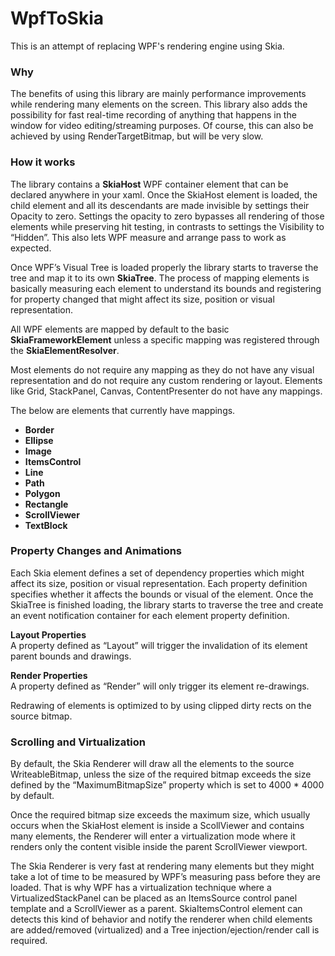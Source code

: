 # WpfToSkia
This is an attempt of replacing WPF's rendering engine using Skia.

### Why
The benefits of using this library are mainly performance improvements while rendering many elements on the screen.
This library also adds the possibility for fast real-time recording of anything that happens in the window for video editing/streaming purposes. Of course, this can also be achieved by using RenderTargetBitmap, but will be very slow.


### How it works
The library contains a **SkiaHost** WPF container element that can be declared anywhere in your xaml.
Once the SkiaHost element is loaded, the child element and all its descendants are made invisible by settings their Opacity to zero. Settings the opacity to zero bypasses all rendering of those elements while preserving hit testing, in contrasts to settings the Visibility to “Hidden”. This also lets WPF measure and arrange pass to work as expected.

Once WPF’s Visual Tree is loaded properly the library starts to traverse the tree and map it to its own **SkiaTree**.
The process of mapping elements is basically measuring each element to understand its bounds and registering for property changed that might affect its size, position or visual representation.

All WPF elements are mapped by default to the basic **SkiaFrameworkElement** unless a specific mapping was registered through the **SkiaElementResolver**.

Most elements do not require any mapping as they do not have any visual representation and do not require any custom rendering or layout. Elements like Grid, StackPanel, Canvas, ContentPresenter do not have any mappings.

The below are elements that currently have mappings.
-	**Border**
-	**Ellipse**
-	**Image**
-	**ItemsControl**
-	**Line**
-	**Path**
-	**Polygon**
-	**Rectangle**
-	**ScrollViewer**
-	**TextBlock**


### Property Changes and Animations
Each Skia element defines a set of dependency properties which might affect its size, position or visual representation. Each property definition specifies whether it affects the bounds or visual of the element.
Once the SkiaTree is finished loading, the library starts to traverse the tree and create an event notification container for each element property definition.

**Layout Properties**
<br/>
A property defined as “Layout” will trigger the invalidation of its element parent bounds and drawings.

**Render Properties**
<br/>
A property defined as “Render” will only trigger its element re-drawings. 

Redrawing of elements is optimized to by using clipped dirty rects on the source bitmap.

### Scrolling and Virtualization
By default, the Skia Renderer will draw all the elements to the source WriteableBitmap, unless the size of the required bitmap exceeds the size defined by the “MaximumBitmapSize” property which is set to 4000 * 4000 by default.

Once the required bitmap size exceeds the maximum size, which usually occurs when the SkiaHost element is inside a ScollViewer and contains many elements, the Renderer will enter a virtualization mode where it renders only the content visible inside the parent ScrollViewer viewport. 

The Skia Renderer is very fast at rendering many elements but they might take a lot of time to be measured by WPF’s measuring pass before they are loaded. That is why WPF has a virtualization technique where a VirtualizedStackPanel can be placed as an ItemsSource control panel template and a ScrollViewer as a parent. SkiaItemsControl element can detects this kind of behavior and notify the renderer when child elements are added/removed (virtualized) and a Tree injection/ejection/render call is required.


